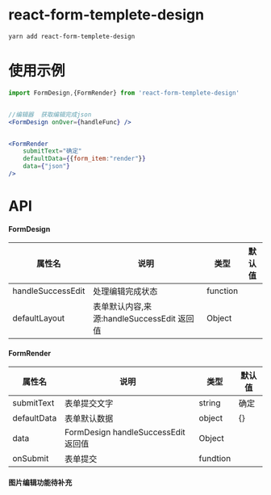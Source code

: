 # react-form-templete-design

```shell script
yarn add react-form-templete-design
```

# 使用示例

```jsx
import FormDesign,{FormRender} from 'react-form-templete-design'


//编辑器  获取编辑完成json
<FormDesign onOver={handleFunc} />


<FormRender
    submitText="确定"
    defaultData={{form_item:"render"}}
    data={"json"}
/>


```

# API

#### FormDesign

| 属性名            | 说明                                       | 类型     | 默认值 |
| ----------------- | ------------------------------------------ | -------- | ------ |
| handleSuccessEdit | 处理编辑完成状态                           | function |        |
| defaultLayout     | 表单默认内容,来源:handleSuccessEdit 返回值 | Object   |        |

#### FormRender

| 属性名      | 说明                                | 类型     | 默认值 |
| ----------- | ----------------------------------- | -------- | ------ |
| submitText  | 表单提交文字                        | string   | 确定   |
| defaultData | 表单默认数据                        | object   | {}     |
| data        | FormDesign handleSuccessEdit 返回值 | Object   |        |
| onSubmit    | 表单提交                            | fundtion |        |

#### 图片编辑功能待补充
